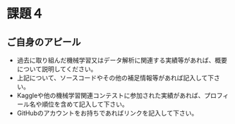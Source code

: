 # 課題４

ご自身のアピール
----
* 過去に取り組んだ機械学習又はデータ解析に関連する実績等があれば、概要について説明してください。
* 上記について、ソースコードやその他の補足情報等があれば記入して下さい。
* Kaggleや他の機械学習関連コンテストに参加された実績があれば、プロフィール名や順位を含めて記入して下さい。 
* GitHubのアカウントをお持ちであればリンクを記入して下さい。
